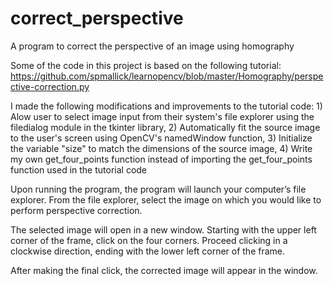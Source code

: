 # correct_perspective
A program to correct the perspective of an image using homography

Some of the code in this project is based on the following tutorial: https://github.com/spmallick/learnopencv/blob/master/Homography/perspective-correction.py

I made the following modifications and improvements to the tutorial code: 1) Alow user to select image input from their system's file explorer using the filedialog module in the tkinter library, 2) Automatically fit the source image to the user's screen using OpenCV's namedWindow function, 3) Initialize the variable "size" to match the dimensions of the source image, 4) Write my own get_four_points function instead of importing the get_four_points function used in the tutorial code

Upon running the program, the program will launch your computer’s file explorer. From the file 
explorer, select the image on which you would like to perform perspective correction. 

The selected image will open in a new window. Starting with the upper left corner of the
frame, click on the four corners. Proceed clicking in a clockwise direction, ending with the
lower left corner of the frame.

After making the final click, the corrected image will appear in the window. 

